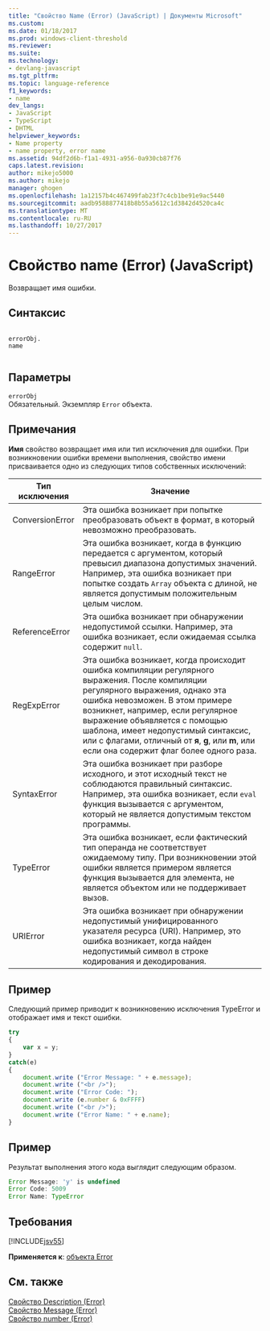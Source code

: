 ```yaml
---
title: "Свойство Name (Error) (JavaScript) | Документы Microsoft"
ms.custom: 
ms.date: 01/18/2017
ms.prod: windows-client-threshold
ms.reviewer: 
ms.suite: 
ms.technology:
- devlang-javascript
ms.tgt_pltfrm: 
ms.topic: language-reference
f1_keywords:
- name
dev_langs:
- JavaScript
- TypeScript
- DHTML
helpviewer_keywords:
- Name property
- name property, error name
ms.assetid: 94df2d6b-f1a1-4931-a956-0a930cb87f76
caps.latest.revision: 
author: mikejo5000
ms.author: mikejo
manager: ghogen
ms.openlocfilehash: 1a12157b4c467499fab23f7c4cb1be91e9ac5440
ms.sourcegitcommit: aadb9588877418b8b55a5612c1d3842d4520ca4c
ms.translationtype: MT
ms.contentlocale: ru-RU
ms.lasthandoff: 10/27/2017
---
```

# <a name="name-property-error-javascript"></a>Свойство name (Error) (JavaScript)
Возвращает имя ошибки.  
  
## <a name="syntax"></a>Синтаксис  
  
```  
  
errorObj.  
name  
  
```  
  
## <a name="parameters"></a>Параметры  
 `errorObj`  
 Обязательный. Экземпляр `Error` объекта.  
  
## <a name="remarks"></a>Примечания  
 **Имя** свойство возвращает имя или тип исключения для ошибки. При возникновении ошибки времени выполнения, свойство имени присваивается одно из следующих типов собственных исключений:  
  
|Тип исключения|Значение|  
|--------------------|-------------|  
|ConversionError|Эта ошибка возникает при попытке преобразовать объект в формат, в который невозможно преобразовать.|  
|RangeError|Эта ошибка возникает, когда в функцию передается с аргументом, который превысил диапазона допустимых значений. Например, эта ошибка возникает при попытке создать `Array` объекта с длиной, не является допустимым положительным целым числом.|  
|ReferenceError|Эта ошибка возникает при обнаружении недопустимой ссылки. Например, эта ошибка возникает, если ожидаемая ссылка содержит `null`.|  
|RegExpError|Эта ошибка возникает, когда происходит ошибка компиляции регулярного выражения. После компиляции регулярного выражения, однако эта ошибка невозможен. В этом примере возникнет, например, если регулярное выражение объявляется с помощью шаблона, имеет недопустимый синтаксис, или с флагами, отличный от **я**, **g**, или **m**, или если она содержит флаг более одного раза.|  
|SyntaxError|Эта ошибка возникает при разборе исходного, и этот исходный текст не соблюдаются правильный синтаксис. Например, эта ошибка возникает, если `eval` функция вызывается с аргументом, который не является допустимым текстом программы.|  
|TypeError|Эта ошибка возникает, если фактический тип операнда не соответствует ожидаемому типу. При возникновении этой ошибки является примером является функция вызывается для элемента, не является объектом или не поддерживает вызов.|  
|URIError|Эта ошибка возникает при обнаружении недопустимый унифицированного указателя ресурса (URI). Например, это ошибка возникает, когда найден недопустимый символ в строке кодирования и декодирования.|  
  
## <a name="example"></a>Пример  
 Следующий пример приводит к возникновению исключения TypeError и отображает имя и текст ошибки.  
  
```JavaScript  
try  
{  
    var x = y;  
}  
catch(e)  
{  
    document.write ("Error Message: " + e.message);  
    document.write ("<br />");  
    document.write ("Error Code: ");  
    document.write (e.number & 0xFFFF)  
    document.write ("<br />");  
    document.write ("Error Name: " + e.name);  
}  
```  
  
## <a name="example"></a>Пример  
 Результат выполнения этого кода выглядит следующим образом.  
  
```JavaScript  
Error Message: 'y' is undefined  
Error Code: 5009  
Error Name: TypeError  
```  
  
## <a name="requirements"></a>Требования  
 [!INCLUDE[jsv55](../../javascript/reference/includes/jsv55-md.md)]  
  
 **Применяется к**: [объекта Error](../../javascript/reference/error-object-javascript.md)  
  
## <a name="see-also"></a>См. также  
 [Свойство Description (Error)](../../javascript/reference/description-property-error-javascript.md)   
 [Свойство Message (Error)](../../javascript/reference/message-property-error-javascript.md)   
 [Свойство number (Error)](../../javascript/reference/number-property-error-javascript.md)
